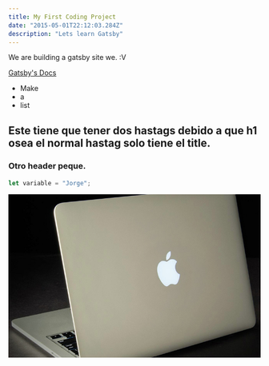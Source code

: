 ```yaml
---
title: My First Coding Project
date: "2015-05-01T22:12:03.284Z"
description: "Lets learn Gatsby"
---
```


We are building a gatsby site we. :V

[Gatsby's Docs](https://www.gatsbyjs.org)

- Make
- a 
- list

## Este tiene que tener dos hastags debido a que h1 osea el normal hastag solo tiene el title.

### Otro header peque.

```js
let variable = "Jorge";
```

![A macbook showing its logo](./computer.jpg)